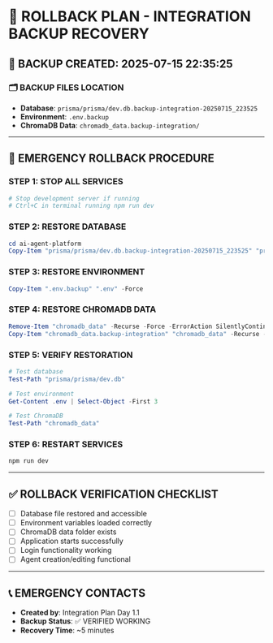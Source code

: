 # 🔄 ROLLBACK PLAN - INTEGRATION BACKUP RECOVERY

## 📅 **BACKUP CREATED**: 2025-07-15 22:35:25

### 🗂️ **BACKUP FILES LOCATION**
- **Database**: `prisma/prisma/dev.db.backup-integration-20250715_223525`
- **Environment**: `.env.backup`  
- **ChromaDB Data**: `chromadb_data.backup-integration/`

---

## 🚨 **EMERGENCY ROLLBACK PROCEDURE**

### **STEP 1: STOP ALL SERVICES**
```powershell
# Stop development server if running
# Ctrl+C in terminal running npm run dev
```

### **STEP 2: RESTORE DATABASE**
```powershell
cd ai-agent-platform
Copy-Item "prisma/prisma/dev.db.backup-integration-20250715_223525" "prisma/prisma/dev.db" -Force
```

### **STEP 3: RESTORE ENVIRONMENT**
```powershell  
Copy-Item ".env.backup" ".env" -Force
```

### **STEP 4: RESTORE CHROMADB DATA**
```powershell
Remove-Item "chromadb_data" -Recurse -Force -ErrorAction SilentlyContinue
Copy-Item "chromadb_data.backup-integration" "chromadb_data" -Recurse -Force
```

### **STEP 5: VERIFY RESTORATION**
```powershell
# Test database
Test-Path "prisma/prisma/dev.db"

# Test environment  
Get-Content .env | Select-Object -First 3

# Test ChromaDB
Test-Path "chromadb_data"
```

### **STEP 6: RESTART SERVICES**
```powershell
npm run dev
```

---

## ✅ **ROLLBACK VERIFICATION CHECKLIST**
- [ ] Database file restored and accessible
- [ ] Environment variables loaded correctly  
- [ ] ChromaDB data folder exists
- [ ] Application starts successfully
- [ ] Login functionality working
- [ ] Agent creation/editing functional

---

## 📞 **EMERGENCY CONTACTS**
- **Created by**: Integration Plan Day 1.1
- **Backup Status**: ✅ VERIFIED WORKING
- **Recovery Time**: ~5 minutes 